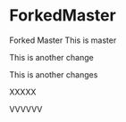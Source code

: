 # ForkedMaster
Forked Master
This is master

This is another change

This is another changes

XXXXX


VVVVVV